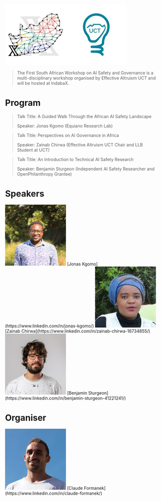 <img src="assets/images/EA_UCT_IndabaX.jpg"  width="400" height="200" alt="EA UCT at IndabaX South Africa">

> The First South African Workshop on AI Safety and Governance is a multi-disciplinary workshop organised by Effective Altruism UCT and will be hosted at IndabaX. 

# Program

> Talk Title: A Guided Walk Through the African AI Safety Landscape
>
> Speaker: Jonas Kgomo (Equiano Research Lab)

> Talk Title: Perspectives on AI Governance in Africa
>
> Speaker: Zainab Chirwa (Effective Altruism UCT Chair and LLB Student at UCT)

> Talk Title: An Introduction to Technical AI Safety Research
>
> Speaker: Benjamin Sturgeon (Independent AI Safety Researcher and OpenPhilanthropy Grantee)

# Speakers

<img src="assets/images/jonas.jpeg" width="200" height="200" alt="Jonas">
[Jonas Kgomo](https://www.linkedin.com/in/jonas-kgomo/)

<img src="assets/images/zainab.jpeg" width="200" height="200" alt="Zainab">
[Zainab Chirwa](https://www.linkedin.com/in/zainab-chirwa-16734855/)

<img src="assets/images/ben.jpeg" width="200" height="200" alt="Ben">
[Benjamin Sturgeon](https://www.linkedin.com/in/benjamin-sturgeon-41221241/)

# Organiser

<img src="assets/images/claude.jpeg" width="200" height="200" alt="Claude">
[Claude Formanek](https://www.linkedin.com/in/claude-formanek/)